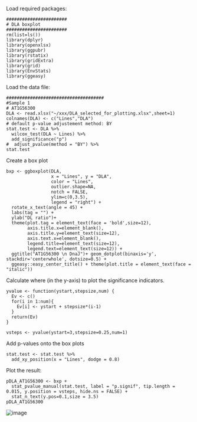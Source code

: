 Load required packages:
```
#######################
# DLA boxplot
#######################
rm(list=ls())
library(dplyr)
library(openxlsx)
library(ggpubr)
library(rstatix)
library(gridExtra)
library(grid)
library(EnvStats)
library(ggeasy)
```
Load the data file:
```
#####################################
#Sample 1
# AT1G56300 
DLA <- read.xlsx("~/xxx/DLA_selected_for_plotting.xlsx",sheet=1)
colnames(DLA) <- c("Lines","DLA")
# default p-value adjustement method: BY
stat.test <- DLA %>%
  wilcox_test(DLA ~ Lines) %>% 
  add_significance("p")
#  adjust_pvalue(method = "BY") %>%
stat.test
```
Create a box plot
```
bxp <- ggboxplot(DLA, 
                 x = "Lines", y = "DLA", 
                 color = "Lines", 
                 outlier.shape=NA,
                 notch = FALSE,
                 ylim=c(0,3.5),
                 legend = "right") + 
  rotate_x_text(angle = 45) + 
  labs(tag = "") + 
  ylab("DL ratio")+
  theme(plot.tag = element_text(face = 'bold',size=12),
        axis.title.x=element_blank(),
        axis.title.y=element_text(size=12),
        axis.text.x=element_blank(),
        legend.title=element_text(size=12),
        legend.text=element_text(size=12)) +
  ggtitle("AT1G56300 \n DnaJ")+ geom_dotplot(binaxis='y', stackdir='centerwhole', dotsize=0.5) +
  ggeasy::easy_center_title() + theme(plot.title = element_text(face = "italic"))
```
Calculate where (in the y-axis) to plot the significance indicators.
```
yvalue <- function(ystart,stepsize,num) {
  Ev <- c()
  for(i in 1:num){
    Ev[i] <- ystart + stepsize*(i-1)
  }
  return(Ev)
}

vsteps <- yvalue(ystart=3,stepsize=0.25,num=1)
```
Add p-values onto the box plots
```
stat.test <- stat.test %>%
  add_xy_position(x = "Lines", dodge = 0.8)
```
Plot the result:
```
pDLA_AT1G56300 <- bxp + 
  stat_pvalue_manual(stat.test, label = "p.signif", tip.length = 0.015, y.position = vsteps, hide.ns = FALSE) +
  stat_n_text(y.pos=0.1,size = 3.5)
pDLA_AT1G56300
```
![image](https://github.com/hsinyenwu/ORFeome/assets/4383665/77ea08a8-02cf-4f55-9708-7014c6882d36)
